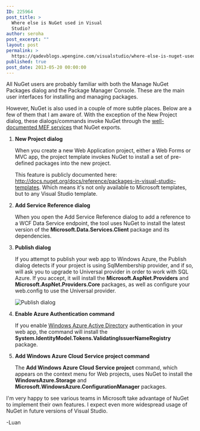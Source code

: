 ```yaml
---
ID: 225964
post_title: >
  Where else is NuGet used in Visual
  Studio?
author: seroha
post_excerpt: ""
layout: post
permalink: >
  https://qadevblogs.wpengine.com/visualstudio/where-else-is-nuget-used-in-visual-studio/
published: true
post_date: 2013-05-20 00:00:00
---
```

All NuGet users are probably familiar with both the Manage NuGet Packages dialog and the Package Manager Console. These are the main user interfaces for installing and managing packages.

However, NuGet is also used in a couple of more subtle places. Below are a few of them that I am aware of. With the exception of the New Project dialog, these dialogs/commands invoke NuGet through the [well-documented MEF services][1] that NuGet exports.

1.  **New Project dialog**
    
    When you create a new Web Application project, either a Web Forms or MVC app, the project template invokes NuGet to install a set of pre-defined packages into the new project.
    
    This feature is publicly documented here: <http://docs.nuget.org/docs/reference/packages-in-visual-studio-templates>. Which means it's not only available to Microsoft templates, but to any Visual Studio template.

2.  **Add Service Reference dialog**
    
    When you open the Add Service Reference dialog to add a reference to a WCF Data Service endpoint, the tool uses NuGet to install the latest version of the **Microsoft.Data.Services.Client** package and its dependencies.

3.  **Publish dialog**
    
    If you attempt to publish your web app to Windows Azure, the Publish dialog detects if your project is using SqlMembership provider, and if so, will ask you to upgrade to Universal provider in order to work with SQL Azure. If you accept, it will install the **Microsoft.AspNet.Providers** and **Microsoft.AspNet.Providers.Core** packages, as well as configure your web.config to use the Universal provider.
    
    ![Publish dialog][2]

4.  **Enable Azure Authentication command**
    
    If you enable [Windows Azure Active Directory][3] authentication in your web app, the command will install the **System.IdentityModel.Tokens.ValidatingIssuerNameRegistry** package.

5.  **Add Windows Azure Cloud Service project command**
    
    The **Add Windows Azure Cloud Service project** command, which appears on the context menu for Web projects, uses NuGet to install the **WindowsAzure.Storage** and **Microsoft.WindowsAzure.ConfigurationManager** packages.

I'm very happy to see various teams in Microsoft take advantage of NuGet to implement their own features. I expect even more widespread usage of NuGet in future versions of Visual Studio.

-Luan

 [1]: http://docs.nuget.org/docs/reference/invoking-nuget-services-from-inside-visual-studio
 [2]: https://devblogs.microsoft.com/nuget/wp-content/uploads/sites/49/2019/05/publish-dialog.png
 [3]: http://www.asp.net/vnext/overview/latest/windows-azure-authentication